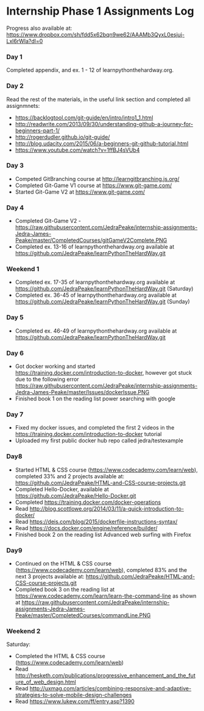 # Internship Phase 1 Assignments Log
Progress also available at: https://www.dropbox.com/sh/fdd5x62bqn9we62/AAAMb3QyxL0esjuj-Lxl6rWIa?dl=0

### Day 1
Completed appendix, and ex. 1 - 12 of learnpythonthehardway.org.

### Day 2
Read the rest of the materials, in the useful link section and completed all assignmnets:
- https://backlogtool.com/git-guide/en/intro/intro1_1.html
- http://readwrite.com/2013/09/30/understanding-github-a-journey-for-beginners-part-1/
- http://rogerdudler.github.io/git-guide/
- http://blog.udacity.com/2015/06/a-beginners-git-github-tutorial.html
- https://www.youtube.com/watch?v=1ffBJ4sVUb4

### Day 3
- Competed GitBranching course at http://learngitbranching.js.org/
- Completed Git-Game V1 course at https://www.git-game.com/
- Started Git-Game V2 at https://www.git-game.com/

### Day 4
- Completed Git-Game V2 - https://raw.githubusercontent.com/JedraPeake/internship-assignments-Jedra-James-Peake/master/CompletedCourses/gitGameV2Complete.PNG
- Completed ex. 13-16 of learnpythonthehardway.org available at https://github.com/JedraPeake/learnPythonTheHardWay.git

### Weekend 1
- Completed ex. 17-35 of learnpythonthehardway.org available at https://github.com/JedraPeake/learnPythonTheHardWay.git (Saturday)
- Completed ex. 36-45 of learnpythonthehardway.org available at https://github.com/JedraPeake/learnPythonTheHardWay.git (Sunday)

### Day 5
- Completed ex. 46-49 of learnpythonthehardway.org available at https://github.com/JedraPeake/learnPythonTheHardWay.git

### Day 6
- Got docker working and started https://training.docker.com/introduction-to-docker, however got stuck due to the following error https://raw.githubusercontent.com/JedraPeake/internship-assignments-Jedra-James-Peake/master/Issues/dockerIssue.PNG
- Finished book 1 on the reading list power searching with google

### Day 7
- Fixed my docker issues, and completed the first 2 videos in the https://training.docker.com/introduction-to-docker tutorial
- Uploaded my first public docker hub repo called jedra/testexample

### Day8
- Started HTML & CSS course (https://www.codecademy.com/learn/web), completed 33% and 2 projects available at: https://github.com/JedraPeake/HTML-and-CSS-course-projects.git
- Completed Hello-Docker, available at https://github.com/JedraPeake/Hello-Docker.git
- Completed https://training.docker.com/docker-operations
- Read http://blog.scottlowe.org/2014/03/11/a-quick-introduction-to-docker/
- Read https://deis.com/blog/2015/dockerfile-instructions-syntax/
- Read https://docs.docker.com/engine/reference/builder/
- Finished book 2 on the reading list Advanced web surfing with Firefox

### Day9
- Continued on the HTML & CSS course (https://www.codecademy.com/learn/web), completed 83% and the next 3 projects available at: https://github.com/JedraPeake/HTML-and-CSS-course-projects.git
- Completed book 3 on the reading list at https://www.codecademy.com/learn/learn-the-command-line as shown at https://raw.githubusercontent.com/JedraPeake/internship-assignments-Jedra-James-Peake/master/CompletedCourses/commandLine.PNG

### Weekend 2
Saturday:
- Completed the HTML & CSS course (https://www.codecademy.com/learn/web)
- Read http://hesketh.com/publications/progressive_enhancement_and_the_future_of_web_design.html
- Read http://uxmag.com/articles/combining-responsive-and-adaptive-strategies-to-solve-mobile-design-challenges
- Read https://www.lukew.com/ff/entry.asp?1390
